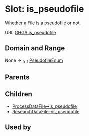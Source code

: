 
# Slot: is_pseudofile


Whether a File is a pseudofile or not.

URI: [GHGA:is_pseudofile](https://w3id.org/GHGA/is_pseudofile)


## Domain and Range

None &#8594;  <sub>0..1</sub> [PseudofileEnum](PseudofileEnum.md)

## Parents


## Children

 *  [ProcessDataFile➞is_pseudofile](ProcessDataFile_is_pseudofile.md)
 *  [ResearchDataFile➞is_pseudofile](ResearchDataFile_is_pseudofile.md)

## Used by

